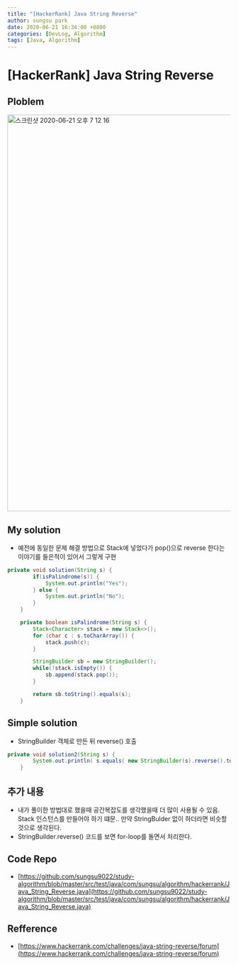 ```yaml
---
title: "[HackerRank] Java String Reverse"
author: sungsu park
date: 2020-06-21 16:34:00 +0800
categories: [DevLog, Algorithm]
tags: [Java, Algorithm]
---
```


# [HackerRank] Java String Reverse
## Ploblem
<img width="894" alt="스크린샷 2020-06-21 오후 7 12 16" src="https://user-images.githubusercontent.com/6982740/85221993-45575e80-b3f3-11ea-8bf8-972f63835b3d.png">

## My solution
 - 예전에 동일한 문제 해결 방법으로 Stack에 넣었다가 pop()으로 reverse 한다는 이야기를 들은적이 있어서 그렇게 구현

``` java
private void solution(String s) {
		if(isPalindrome(s)) {
			System.out.println("Yes");
		} else {
			System.out.println("No");
		}
	}

	private boolean isPalindrome(String s) {
		Stack<Character> stack = new Stack<>();
		for (char c : s.toCharArray()) {
			stack.push(c);
		}

		StringBuilder sb = new StringBuilder();
		while(!stack.isEmpty()) {
			sb.append(stack.pop());
		}

		return sb.toString().equals(s);
	}
```

## Simple solution
 - StringBuilder 객체로 만든 뒤 reverse() 호출

``` java
private void solution2(String s) {
		System.out.println( s.equals( new StringBuilder(s).reverse().toString()) ? "Yes" : "No" );
	}
```

## 추가 내용
  - 내가 풀이한 방법대로 했을때 공간복잡도를 생각했을때 더 많이 사용될 수 있음. Stack 인스턴스를 만들어야 하기 떄문.. 만약 StringBulder 없이 하더라면 비슷할것으로 생각된다.
 - StringBuilder.reverse() 코드를 보면 for-loop를 돌면서 처리한다.

## Code Repo
- [https://github.com/sungsu9022/study-algorithm/blob/master/src/test/java/com/sungsu/algorithm/hackerrank/Java_String_Reverse.java](https://github.com/sungsu9022/study-algorithm/blob/master/src/test/java/com/sungsu/algorithm/hackerrank/Java_String_Reverse.java)

## Refference
 - [https://www.hackerrank.com/challenges/java-string-reverse/forum](https://www.hackerrank.com/challenges/java-string-reverse/forum)
